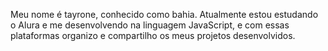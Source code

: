 Meu nome é tayrone, conhecido como bahia.
Atualmente estou estudando o Alura e me desenvolvendo na linguagem JavaScript, e com essas plataformas organizo e compartilho os meus projetos desenvolvidos.

